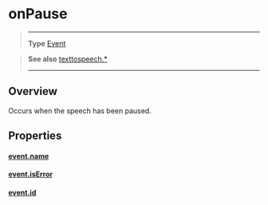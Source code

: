 # onPause

> --------------------- ------------------------------------------------------------------------------------------
> __Type__              [Event](https://docs.coronalabs.com/api/type/Event.html)

> __See also__          [texttospeech.*](/plugin/texttospeech/)
> --------------------- ------------------------------------------------------------------------------------------

## Overview

Occurs when the speech has been paused.

## Properties

#### [event.name](/plugin/texttospeech/event/onPause/name)

#### [event.isError](/plugin/texttospeech/event/onPause/isError)

#### [event.id](/plugin/texttospeech/event/onPause/id)